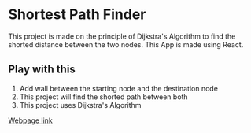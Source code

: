 # Shortest Path Finder

This project is made on the principle of Dijkstra's Algorithm to find the shorted distance between the two nodes.
This App is made using React.

## Play with this

1. Add wall between the starting node and the destination node
2. This project will find the shorted path between both
3. This project uses Dijkstra's Algorithm

[Webpage link](http://Ishaandeep.github.io/shortest-path-finder)
